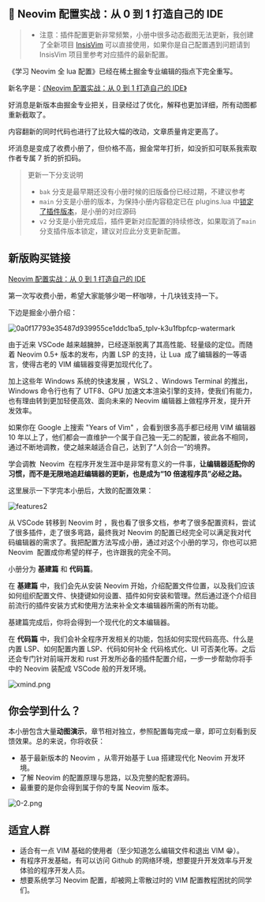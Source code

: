 ## 📜 Neovim 配置实战：从 0 到 1 打造自己的 IDE

>- 注意：插件配置更新非常频繁，小册中很多动态截图无法更新，我创建了全新项目 [InsisVim](https://github.com/nshen/InsisVim) 可以直接使用，如果你是自己配置遇到问题请到 InsisVim 项目里参考对应插件的最新配置。

《学习 Neovim 全 lua 配置》已经在稀土掘金专业编辑的指点下完全重写。

新名字是：[《Neovim 配置实战：从 0 到 1 打造自己的 IDE》](https://juejin.cn/book/7051157342770954277)

好消息是新版本由掘金专业把关，目录经过了优化，解释也更加详细，所有动图都重新截取了。

内容翻新的同时代码也进行了比较大幅的改动，文章质量肯定更高了。

坏消息是变成了收费小册了，但价格不高，掘金常年打折，如没折扣可联系我索取作者专属 7 折的折扣码。

>更新一下分支说明
>- `bak` 分支是最早期还没有小册时候的旧版备份已经过期，不建议参考
>- `main` 分支是小册的版本，为保持小册内容稳定已在 plugins.lua 中[锁定了插件版本](https://github.com/nshen/learn-neovim-lua/blob/7af70083eaf469fccb2ad601eaeabac150d080e5/lua/plugins.lua#L151-L154)，是小册的对应源码
>- `v2` 分支是小册完成后，插件更新对应配置的持续修改，如果取消了`main`分支插件版本锁定，建议对应此分支更新配置。

## 新版购买链接

[Neovim 配置实战：从 0 到 1 打造自己的 IDE](https://juejin.cn/book/7051157342770954277)

第一次写收费小册，希望大家能够少喝一杯咖啡，十几块钱支持一下。 

下边是掘金小册介绍：

![0a0f17793e35487d939955ce1ddc1ba5_tplv-k3u1fbpfcp-watermark](https://user-images.githubusercontent.com/181506/158575190-4cc79ee3-1485-45d6-a82c-6449242cbfc7.jpg)


由于近来 VSCode 越来越臃肿，已经逐渐脱离了其高性能、轻量级的定位。而随着 Neovim 0.5+ 版本的发布，内置 LSP 的支持，让 Lua  成了编辑器的一等语言，使得古老的 VIM 编辑器变得更加现代化了。

加上这些年 Windows 系统的快速发展 ，WSL2 、Windows Terminal 的推出，Windows 命令行也有了 UTF8、GPU 加速文本渲染引擎的支持，使我们有能力，也有理由转到更加轻便高效、面向未来的 Neovim 编辑器上做程序开发，提升开发效率。

如果你在 Google 上搜索 "Years of Vim" ，会看到很多高手都已经用 VIM 编辑器 10 年以上了，他们都会一直维护一个属于自己独一无二的配置，彼此各不相同，通过不断地调教，使之越来越适合自己，达到了“人剑合一”的境界。

学会调教  Neovim  在程序开发生涯中是非常有意义的一件事，**让编辑器适配你的习惯，而不是无限地追赶编辑器的更新，也是成为“10 倍速程序员”必经之路。**

这里展示一下学完本小册后，大致的配置效果：

![features2](https://user-images.githubusercontent.com/181506/158575466-2d3be027-a4a3-482f-b884-02b20f66fba3.gif)

从 VSCode 转移到 Neovim 时 ，我也看了很多文档，参考了很多配置资料，尝试了很多插件，走了很多弯路，最终我对 Neovim 的配置已经完全可以满足我对代码编辑器的需求了。我把配置方法写成小册，通过对这个小册的学习，你也可以把 Neovim  配置成你希望的样子，也许跟我的完全不同。

小册分为 **基建篇** 和 **代码篇**。

在 **基建篇** 中，我们会先从安装 Neovim 开始，介绍配置文件位置，以及我们应该如何组织配置文件、快捷键如何设置、插件如何安装和管理。然后通过逐个介绍目前流行的插件安装方式和使用方法来补全文本编辑器所需的所有功能。

基建篇完成后，你将会得到一个现代化的文本编辑器。

在 **代码篇** 中，我们会补全程序开发相关的功能，包括如何实现代码高亮、什么是内置 LSP、如何配置内置 LSP、代码如何补全
代码格式化、UI 可否美化等。之后还会专门针对前端开发和 rust 开发所必备的插件配置介绍，一步一步帮助你将手中的 Neovim 装配成 VSCode 般的开发环境。

![xmind.png](https://p3-juejin.byteimg.com/tos-cn-i-k3u1fbpfcp/0540cdcdd8314d198eb79cead70442c7~tplv-k3u1fbpfcp-watermark.image?)

## 你会学到什么？

本小册包含大量**动图演示**，章节相对独立，参照配置每完成一章，即可立刻看到反馈效果。总的来说，你将收获：

- 基于最新版本的 Neovim ，从零开始基于 Lua 搭建现代化 Neovim 开发环境。
- 了解 Neovim 的配置原理与思路，以及完整的配套源码。
- 最重要的是你会得到属于你的专属 Neovim 版本。

![0-2.png](https://p9-juejin.byteimg.com/tos-cn-i-k3u1fbpfcp/645c93365927495aa51f7951b5437d8c~tplv-k3u1fbpfcp-watermark.image?)

## 适宜人群

- 适合有一点 VIM 基础的使用者（至少知道怎么编辑文件和退出 VIM 😁）。
- 有程序开发基础，有可以访问 Github 的网络环境，想要提升开发效率与开发体验的程序开发人员。
- 想要系统学习 Neovim 配置，却被网上零散过时的 VIM 配置教程困扰的同学们。
